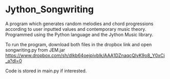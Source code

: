 # Jython_Songwriting

A program which generates random melodies and chord progressions according to user inputted values and contemporary music theory.
Programmed using the Python language and the Jython Music library. 

To run the program, download both files in the dropbox link and open songwriting.py from JEM.jar
https://www.dropbox.com/sh/dlkb64oejpivblk/AAA1DZnaqcQlvK9o8_Y0xCi_a?dl=0

Code is stored in main.py if interested.
